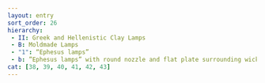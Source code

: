 ```yaml
---
layout: entry
sort_order: 26
hierarchy:
 - II: Greek and Hellenistic Clay Lamps
 - B: Moldmade Lamps
 - "1": “Ephesus lamps”
 - b: ”Ephesus lamps” with round nozzle and flat plate surrounding wick-hole
cat: [38, 39, 40, 41, 42, 43]
---
```

